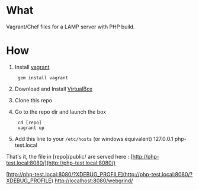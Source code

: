 What
====
Vagrant/Chef files for a LAMP server with PHP build.

How
===
1. Install [vagrant](http://vagrantup.com/)

        gem install vagrant
2. Download and Install [VirtualBox](http://www.virtualbox.org/)
3. Clone this repo
4. Go to the repo dir and launch the box

        cd [repo]
        vagrant up

5. Add this line to your `/etc/hosts` (or windows equivalent)
    127.0.0.1 php-test.local

That's it, the file in [repo]/public/ are served here : [http://php-test.local:8080/](http://php-test.local:8080/)

[http://php-test.local:8080/?XDEBUG_PROFILE](http://php-test.local:8080/?XDEBUG_PROFILE)
[http://localhost:8080/webgrind/](http://localhost:8080/webgrind/)




